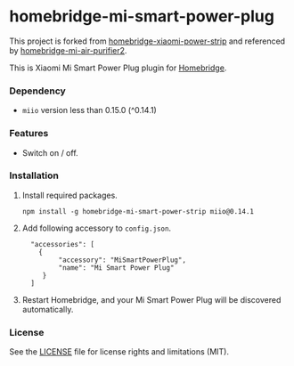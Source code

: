 # homebridge-mi-smart-power-plug

This project is forked from [homebridge-xiaomi-power-strip](https://github.com/mininny/homebridge-xiaomi-power-strip) and referenced by [homebridge-mi-air-purifier2](https://www.npmjs.com/package/homebridge-mi-air-purifier2).

This is Xiaomi Mi Smart Power Plug plugin for [Homebridge](https://github.com/nfarina/homebridge).

### Dependency

* `miio` version less than 0.15.0 (^0.14.1)

### Features

* Switch on / off.

### Installation

1. Install required packages.

   ```
   npm install -g homebridge-mi-smart-power-strip miio@0.14.1
   ```


2. Add following accessory to `config.json`.

   ```
     "accessories": [
       {
            "accessory": "MiSmartPowerPlug",
            "name": "Mi Smart Power Plug"
        }
     ]
   ```

3. Restart Homebridge, and your Mi Smart Power Plug will be discovered automatically.



### License

See the [LICENSE](https://github.com/zhmul/homebridge-mi-smart-power-plug-eu/blob/master/LICENSE.md) file for license rights and limitations (MIT).

